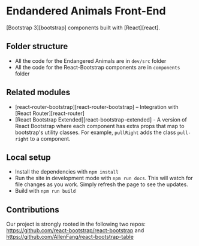 # Endandered Animals Front-End

[Bootstrap 3][bootstrap] components built with [React][react].

## Folder structure

- All the code for the Endangered Animals are in `dev/src` folder
- All the code for the React-Bootstrap components are in `components` folder

## Related modules

- [react-router-bootstrap][react-router-bootstrap] – Integration with [React Router][react-router]
- [React Bootstrap Extended][react-bootstrap-extended] - A version of React Bootstrap where each component has extra props that map to bootstrap's utility classes. For example, `pullRight` adds the class `pull-right` to a component.

## Local setup

- Install the dependencies with `npm install`
- Run the site in development mode with `npm run docs`. This will watch
  for file changes as you work. Simply refresh the page to see the updates.
- Build with `npm run build`

## Contributions

Our project is strongly rooted in the following two repos: 
https://github.com/react-bootstrap/react-bootstrap
and
https://github.com/AllenFang/react-bootstrap-table
